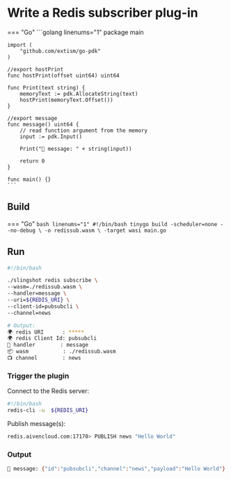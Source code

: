 # Write a Redis subscriber plug-in

=== "Go"
    ```golang linenums="1"
    package main

    import (
        "github.com/extism/go-pdk"
    )

    //export hostPrint
    func hostPrint(offset uint64) uint64

    func Print(text string) {
        memoryText := pdk.AllocateString(text)
        hostPrint(memoryText.Offset())
    }

    //export message
    func message() uint64 {
        // read function argument from the memory
        input := pdk.Input()

        Print("👋 message: " + string(input))
        
        return 0
    }

    func main() {}
    ```

## Build

=== "Go"
    ```bash linenums="1"
    #!/bin/bash
    tinygo build -scheduler=none --no-debug \
        -o redissub.wasm \
        -target wasi main.go
    ```
    
## Run

```bash linenums="1"
#!/bin/bash

./slingshot redis subscribe \
--wasm=./redissub.wasm \
--handler=message \
--uri=${REDIS_URI} \
--client-id=pubsubcli \
--channel=news

# Output:
🌍 redis URI      : *****
🌍 redis Client Id: pubsubcli
🚀 handler        : message
📦 wasm           : ./redissub.wasm
📺 channel        : news
```

### Trigger the plugin

Connect to the Redis server:
```bash linenums="1"
#!/bin/bash
redis-cli -u  ${REDIS_URI}
```

Publish message(s):
```bash linenums="1"
redis.aivencloud.com:17170> PUBLISH news "Hello World"
```

### Output

```bash linenums="1"
👋 message: {"id":"pubsubcli","channel":"news","payload":"Hello World"}
```
